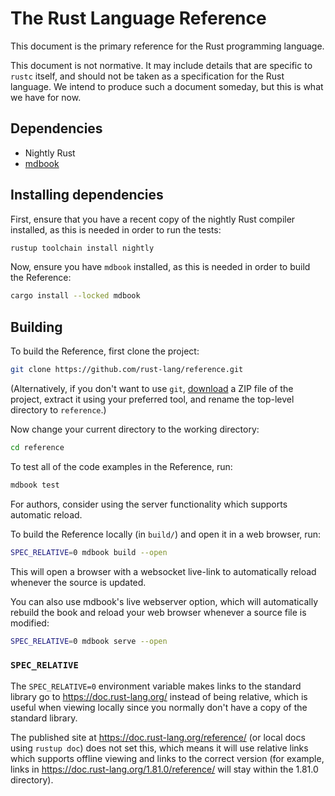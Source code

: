 # The Rust Language Reference

This document is the primary reference for the Rust programming
language.

This document is not normative. It may include details that are specific
to `rustc` itself, and should not be taken as a specification for the
Rust language. We intend to produce such a document someday, but this is
what we have for now.

## Dependencies

- Nightly Rust
- [mdbook](https://rust-lang.github.io/mdBook/)

## Installing dependencies

First, ensure that you have a recent copy of the nightly Rust compiler
installed, as this is needed in order to run the tests:

```sh
rustup toolchain install nightly
```

Now, ensure you have `mdbook` installed, as this is needed in order to
build the Reference:

```sh
cargo install --locked mdbook
```

## Building

To build the Reference, first clone the project:

```sh
git clone https://github.com/rust-lang/reference.git
```

(Alternatively, if you don't want to use `git`, [download][] a ZIP file
of the project, extract it using your preferred tool, and rename the
top-level directory to `reference`.)

[download]: https://github.com/rust-lang/reference/archive/refs/heads/master.zip

Now change your current directory to the working directory:

```sh
cd reference
```

To test all of the code examples in the Reference, run:

```sh
mdbook test
```

For authors, consider using the server functionality which supports automatic reload.

To build the Reference locally (in `build/`) and open it in a web
browser, run:

```sh
SPEC_RELATIVE=0 mdbook build --open
```

This will open a browser with a websocket live-link to automatically reload whenever the source is updated.

You can also use mdbook's live webserver option, which will automatically rebuild the book and reload your web browser whenever a source file is modified:

```sh
SPEC_RELATIVE=0 mdbook serve --open
```

### `SPEC_RELATIVE`

The `SPEC_RELATIVE=0` environment variable makes links to the standard library go to <https://doc.rust-lang.org/> instead of being relative, which is useful when viewing locally since you normally don't have a copy of the standard library.

The published site at <https://doc.rust-lang.org/reference/> (or local docs using `rustup doc`) does not set this, which means it will use relative links which supports offline viewing and links to the correct version (for example, links in <https://doc.rust-lang.org/1.81.0/reference/> will stay within the 1.81.0 directory).
